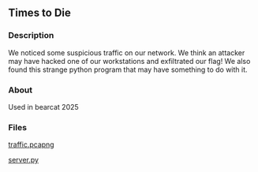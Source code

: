 ## Times to Die
### Description
We noticed some suspicious traffic on our network. We think an attacker may have hacked one of our workstations and exfiltrated our flag! We also found this strange python program that may have something to do with it.
### About
Used in bearcat 2025
### Files
[traffic.pcapng](traffic.pcapng)

[server.py](server.py)


